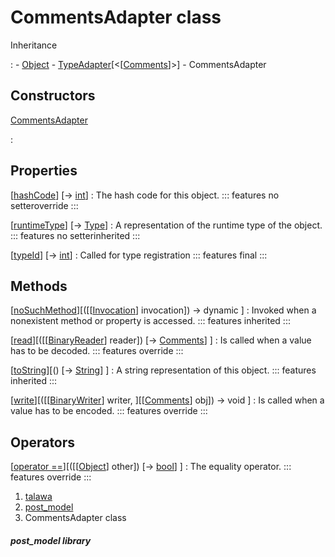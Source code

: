 
<div>

# CommentsAdapter class

</div>



Inheritance

:   -   [Object](https://api.flutter.dev/flutter/dart-core/Object-class.html)
    -   [TypeAdapter](https://pub.dev/documentation/hive/2.2.3/hive/TypeAdapter-class.html)[\<[[Comments](../models_post_post_model/Comments-class.md)]\>]
    -   CommentsAdapter



## Constructors

[CommentsAdapter](../models_post_post_model/CommentsAdapter/CommentsAdapter.md)

:   



## Properties

[[hashCode](../models_post_post_model/CommentsAdapter/hashCode.md)] [→ [int](https://api.flutter.dev/flutter/dart-core/int-class.html)]
:   The hash code for this object.
    ::: features
    no setteroverride
    :::

[[runtimeType](https://api.flutter.dev/flutter/dart-core/Object/runtimeType.html)] [→ [Type](https://api.flutter.dev/flutter/dart-core/Type-class.html)]
:   A representation of the runtime type of the object.
    ::: features
    no setterinherited
    :::

[[typeId](../models_post_post_model/CommentsAdapter/typeId.md)] [→ [int](https://api.flutter.dev/flutter/dart-core/int-class.html)]
:   Called for type registration
    ::: features
    final
    :::



## Methods

[[noSuchMethod](https://api.flutter.dev/flutter/dart-core/Object/noSuchMethod.html)][([[[Invocation](https://api.flutter.dev/flutter/dart-core/Invocation-class.md)] invocation]) → dynamic ]
:   Invoked when a nonexistent method or property is accessed.
    ::: features
    inherited
    :::

[[read](../models_post_post_model/CommentsAdapter/read.md)][([[[BinaryReader](https://pub.dev/documentation/hive/2.2.3/hive/BinaryReader-class.md)] reader]) [→ [Comments](../models_post_post_model/Comments-class.md)] ]
:   Is called when a value has to be decoded.
    ::: features
    override
    :::

[[toString](https://api.flutter.dev/flutter/dart-core/Object/toString.html)][() [→ [String](https://api.flutter.dev/flutter/dart-core/String-class.html)] ]
:   A string representation of this object.
    ::: features
    inherited
    :::

[[write](../models_post_post_model/CommentsAdapter/write.md)][([[[BinaryWriter](https://pub.dev/documentation/hive/2.2.3/hive/BinaryWriter-class.md)] writer, ][[[Comments](../models_post_post_model/Comments-class.md)] obj]) → void ]
:   Is called when a value has to be encoded.
    ::: features
    override
    :::



## Operators

[[operator ==](../models_post_post_model/CommentsAdapter/operator_equals.md)][([[[Object](https://api.flutter.dev/flutter/dart-core/Object-class.md)] other]) [→ [bool](https://api.flutter.dev/flutter/dart-core/bool-class.html)] ]
:   The equality operator.
    ::: features
    override
    :::







1.  [talawa](../index.md)
2.  [post_model](../models_post_post_model/)
3.  CommentsAdapter class

##### post_model library







